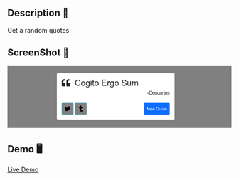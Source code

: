## Description 📖
Get a random quotes

## ScreenShot 📸
![Screnshot](images/screenshot.png) 

## Demo 🖥️

[Live Demo](https://grayturtle01.github.io/react-quotes)


